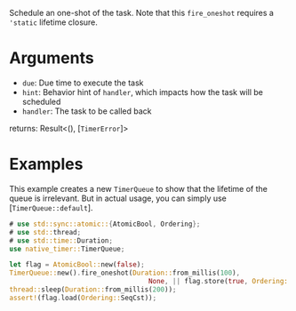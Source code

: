 Schedule an one-shot of the task. Note that this `fire_oneshot` requires a `'static` lifetime closure.

# Arguments 

* `due`: Due time to execute the task
* `hint`: Behavior hint of `handler`, which impacts how the task will be scheduled
* `handler`: The task to be called back

returns: Result<(), [`TimerError`]> 

# Examples 

This example creates a new `TimerQueue` to show that the lifetime of the queue is irrelevant. But in actual usage, you
can simply use [`TimerQueue::default`].

```rust
# use std::sync::atomic::{AtomicBool, Ordering};
# use std::thread;
# use std::time::Duration;
use native_timer::TimerQueue;

let flag = AtomicBool::new(false);
TimerQueue::new().fire_oneshot(Duration::from_millis(100), 
                                   None, || flag.store(true, Ordering::SeqCst)).unwrap();
thread::sleep(Duration::from_millis(200));
assert!(flag.load(Ordering::SeqCst));
```
